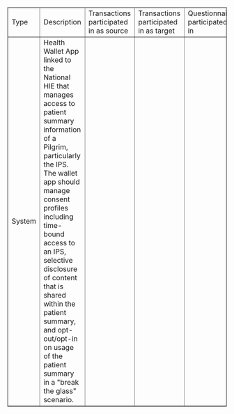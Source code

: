 <table border="1" class="dataframe table table-striped table-bordered">
  <thead class="header">
    <td>Type</td>
    <td>Description</td>
    <td>Transactions participated in as source</td>
    <td>Transactions participated in as target</td>
    <td>Questionnaire participated in</td>
  </thead>
  <tbody>
    <tr>
      <td>System</td>
      <td>Health Wallet App linked to the National HIE that manages access to  patient summary information of a Pilgrim, particularly the IPS. The wallet app should manage consent profiles including time-bound access to an IPS, selective disclosure of content that is shared within the patient summary, and opt-out/opt-in on usage of the patient summary in a "break the glass" scenario.</td>
      <td></td>
      <td></td>
    </tr>
  </tbody>
</table>

